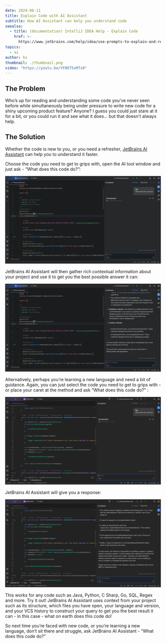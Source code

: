 ```yaml
---
date: 2024-06-11
title: Explain Code with AI Assistant
subtitle: How AI Assistant can help you understand code
seealso:
  - title: (documentation) IntelliJ IDEA Help - Explain Code
    href: >-
      https://www.jetbrains.com/help/idea/use-prompts-to-explain-and-refactor-your-code.html#ai-explain-code
topics:
  - ai
author: hs
thumbnail: ./thumbnail.png
video: "https://youtu.be/YF06TSxM7z8"
---
```


## The Problem

Who’s up for reading and understanding some code you’ve never seen before while simultaneously being under pressure to write new code for a shiny upcoming product feature? Anyone? I guess you could just stare at it for a bit, or you could run it and see what it does... but that doesn't always help.

## The Solution

Whether the code is new to you, or you need a refresher, [JetBrains AI Assistant](https://www.jetbrains.com/ai/) can help you to understand it faster.

Choose the code you need to get to grips with, open the AI tool window and just ask - “What does this code do?”:

![what-does-code-do.png](what-does-code-do.png)

JetBrains AI Assistant will then gather rich contextual information about your project and use it to get you the best possible answer it can:

![what-does-code-do-answer.png](what-does-code-do-answer.png)

Alternatively, perhaps you’re learning a new language and need a bit of guidance. Again, you can just select the code you need to get to grips with - or place your caret at the method and ask “What does this code do?” <pause>:

![what-does-code-do-dn.png](what-does-code-do-dn.png)

JetBrains AI Assistant will give you a response:

![what-does-code-do-dn-answer.png](what-does-code-do-dn-answer.png)

This works for any code such as Java, Python, C Sharp, Go, SQL, Regex and more. Try it out! JetBrains AI Assistant uses context from your project such as its structure, which files you have open, your language and version, and your VCS history to construct your query to get you the best result it can - in this case - what on earth does this code do!

So next time you’re faced with new code, or you’re learning a new language, don’t sit there and struggle, ask JetBrains AI Assistant - “What does this code do?”
